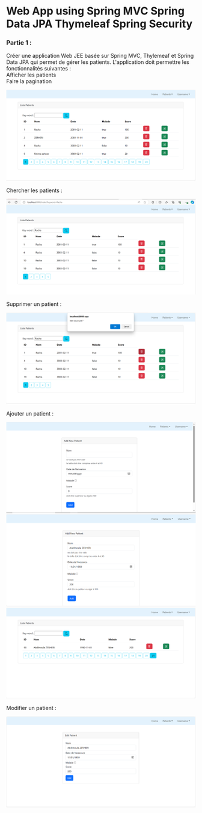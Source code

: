


<h1>Web App using Spring MVC Spring Data JPA Thymeleaf Spring Security</h1>


<h3>Partie 1 :</h3>

<p>Créer une application Web JEE basée sur Spring MVC, Thylemeaf et Spring Data JPA qui permet de gérer les patients. 
L'application doit permettre les fonctionnalités suivantes : <br>
Afficher les patients <br>
Faire la pagination  <br>
</p>

<img src="screenshots/img.png" alt="">

<p>Chercher les patients :</p>
<img src="screenshots/img_1.png" alt="">

<p>Supprimer un patient :</p>
<img src="screenshots/img_2.png" alt="">

<p>Ajouter un patient :</p>
<img src="screenshots/img_4.png" alt="">
<img src="screenshots/img_5.png" alt="">
<img src="screenshots/img_6.png" alt="">

<p>Modifier  un patient :</p>
<img src="screenshots/img_7.png" alt="">



